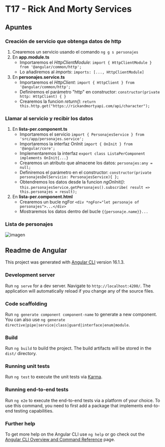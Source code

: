 # T17 - Rick And Morty Services
## Apuntes
### Creación de servicio que obtenga datos de http
1. Crearemos un servicio usando el comando `ng g s personajes`
2. En **app.module.ts**
    - Importaremos el *HttpClientModule*: `import { HttpClientModule } from '@angular/common/http';`
    - Lo añadiremos al *imports*: `imports: [..., HttpClientModule]`
3. En **personajes.service.ts**
    - Importaremos el *HttpClient*: `import { HttpClient } from '@angular/common/http';`
    - Definiremos el parámetro "http" en constructor: `constructor(private http: HttpClient) { }`
    - Crearemos la funcion *return()*: `return this.http.get("https://rickandmortyapi.com/api/character");`

### Llamar al servicio y recibir los datos
1. En **lista-per.component.ts**
    - Importaremos el servicio `import { PersonajesService } from 'src/app/personajes.service';`
    - Importaremos la interfaz OnInit `import { OnInit } from '@angular/core';`
    - Implementaremos la interfaz `export class ListaPerComponent implements OnInit{...}`
    - Crearemos un atributo que almacene los datos: `personajes:any = null;`
    - Definiremos el parámetro en el constructor: `constructor(private personajesDelServicio: PersonajesService){ };`
    - Obtendremos los datos desde la funcion *ngOnInit()*: `this.personajesService.getPersonajes().subscribe( result => this.personajes = result);`
2. En **lista-per.component.html**
    - Crearemos un bucle ngFor `<div *ngFor="let personaje of personajes">...</div>`
    - Mostraremos los datos dentro del bucle `{{personaje.name}}...` 

### Lista de personajes
![imagen](https://github.com/santiarroyave/sao-fe-gc-ejercicios-T17-rick-and-morty-services-07-2023/assets/135848692/109fcfc0-2d51-4026-a73f-0371af5ae144)

## Readme de Angular
This project was generated with [Angular CLI](https://github.com/angular/angular-cli) version 16.1.3.

### Development server

Run `ng serve` for a dev server. Navigate to `http://localhost:4200/`. The application will automatically reload if you change any of the source files.

### Code scaffolding

Run `ng generate component component-name` to generate a new component. You can also use `ng generate directive|pipe|service|class|guard|interface|enum|module`.

### Build

Run `ng build` to build the project. The build artifacts will be stored in the `dist/` directory.

### Running unit tests

Run `ng test` to execute the unit tests via [Karma](https://karma-runner.github.io).

### Running end-to-end tests

Run `ng e2e` to execute the end-to-end tests via a platform of your choice. To use this command, you need to first add a package that implements end-to-end testing capabilities.

### Further help

To get more help on the Angular CLI use `ng help` or go check out the [Angular CLI Overview and Command Reference](https://angular.io/cli) page.
